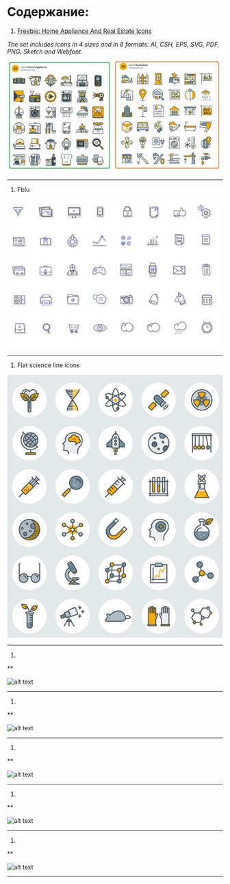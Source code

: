 # Содержание:

1. [Freebie: Home Appliance And Real Estate Icons](https://www.smashingmagazine.com/2016/02/freebie-home-appliance-and-real-estate-icons/)

*The set includes icons in 4 sizes and in 8 formats: AI, CSH, EPS, SVG, PDF, PNG, Sketch and Webfont.*

![alt text](./img/freebie-home-appliance-and-real-estate-icons.jpg "Freebie: Home Appliance And Real Estate Icons")

---

1. Fblu

![alt text](./img/fblu.jpg "fblu.jpg")

---

1. Flat science line icons

![alt text](./img/flat-science-line-icons.jpg "Flat science line icons")

---

1. []()

**

![alt text](./img/ "")

---

1. []()

**

![alt text](./img/ "")

---

1. []()

**

![alt text](./img/ "")

---

1. []()

**

![alt text](./img/ "")

---

1. []()

**

![alt text](./img/ "")

---



